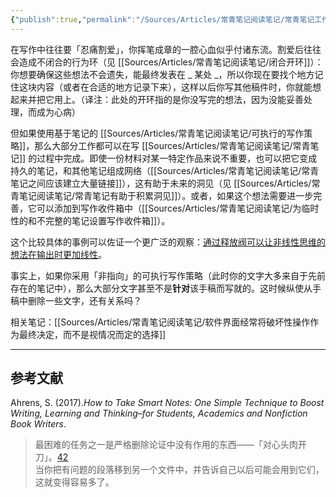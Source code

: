 ```yaml
---
{"publish":true,"permalink":"/Sources/Articles/常青笔记阅读笔记/常青笔记工作流能降低改稿的情绪负担.md","title":"常青笔记工作流能降低改稿的情绪负担","created":"2022-08-11","modified":"2024-05-30","tags":["review"],"cssclasses":""}
---
```




在写作中往往要「忍痛割爱」，你挥笔成章的一腔心血似乎付诸东流。割爱后往往会造成不闭合的行为环（见 [[Sources/Articles/常青笔记阅读笔记/闭合开环]]）：你想要确保这些想法不会遗失，能最终发表在 _ 某处 _，所以你现在要找个地方记住这块内容（或者在合适的地方记录下来），这样以后你写其他稿件时，你就能想起来并把它用上。（译注：此处的开环指的是你没写完的想法，因为没能妥善处理，而成为心病）

但如果使用基于笔记的 [[Sources/Articles/常青笔记阅读笔记/可执行的写作策略]]，那么大部分工作都可以在写 [[Sources/Articles/常青笔记阅读笔记/常青笔记]] 的过程中完成。即使一份材料对某一特定作品来说不重要，也可以把它变成持久的笔记，和其他笔记组成网络（[[Sources/Articles/常青笔记阅读笔记/常青笔记之间应该建立大量链接]]），这有助于未来的洞见（见 [[Sources/Articles/常青笔记阅读笔记/常青笔记有助于积累洞见]]）。或者，如果这个想法需要进一步完善，它可以添加到写作收件箱中（[[Sources/Articles/常青笔记阅读笔记/为临时性的和不完整的笔记设置写作收件箱]]）。

这个比较具体的事例可以佐证一个更广泛的观察：[通过释放阀可以让非线性思维的想法在输出时更加线性](https://notes.andymatuschak.org/z3iT7pPmhbY8WtofoCccd58xtnhJUfkJPztGP)。

事实上，如果你采用「非指向」的可执行写作策略（此时你的文字大多来自于先前存在的笔记中），那么大部分文字甚至不是**针对**该手稿而写就的。这时候纵使从手稿中删除一些文字，还有关系吗？

相关笔记：[[Sources/Articles/常青笔记阅读笔记/软件界面经常将破坏性操作作为最终决定，而不是视情况而定的选择]]

___

## 参考文献

Ahrens, S. (2017).*How to Take Smart Notes: One Simple Technique to Boost Writing, Learning and Thinking–for Students, Academics and Nonfiction Book Writers*.

> 最困难的任务之一是严格删除论证中没有作用的东西——「对心头肉开刀」。[42](https://notes.andymatuschak.org/z26G5QDZgkk3mLTJoWHfzM6kjRzHpTAWHeZWN)  
> 当你把有问题的段落移到另一个文件中，并告诉自己以后可能会用到它们，这就变得容易多了。
